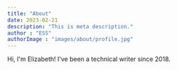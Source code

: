 ```yaml
---
title: "About"
date: 2023-02-21
description: "This is meta description."
author : "ESS"
authorImage : "images/about/profile.jpg"
---
```


<!---
#### Foreword

Hi! I am Ulderico! And I am Lizzy's boyfriend and I decided to write a foreword for her about page. See, she is very talented and thirsty for learning. She is a sponge of new knowledge, if you had seen how much she worked on her skills in these last couple of months, I bet you wouldn't be worried about A.I. -- the humankind got Lizzy on its corner. Also, she is very fun. Professionally speaking, she is as tough as it gets. She can get anything you throw at her done. Solid. In any case, sometimes she does get a little bit too perfectionist, and that doesn't really help deliver things... But hey, her name is Elizabeth and not Nobody. You should totally hire her.
---

--->
Hi, I'm Elizabeth! I've been a technical writer since 2018.

